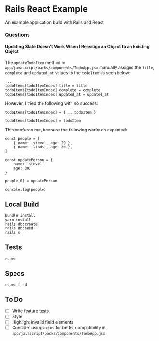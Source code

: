 # Rails React Example

An example application build with Rails and React

### Questions

#### Updating State Doesn't Work When I Reassign an Object to an Existing Object

The `updateTodoItem` method in `app/javascript/packs/components/TodoApp.jsx` manually assigns the `title`, `complete` and `updated_at` values to the `todoItem` as seen below:

```
...
todoItems[todoItemIndex].title = title
todoItems[todoItemIndex].complete = complete
todoItems[todoItemIndex].updated_at = updated_at
```

However, I tried the following with no success:

```
todoItems[todoItemIndex] = { ...todoItem }
```

```
todoItems[todoItemIndex] = todoItem
```

This confuses me, because the following works as expected:

```
const people = [
    { name: 'steve', age: 29 },
    { name: 'linds', age: 30 },
]

const updatePerson = {
    name: 'steve',
    age: 30,
}

people[0] = updatePerson

console.log(people)
```

## Local Build

```
bundle install
yarn install
rails db:create
rails db:seed
rails s
```

## Tests

```
rspec
```

## Specs

```
rspec f -d
```

## To Do

-   [ ] Write feature tests
-   [ ] Style
-   [ ] Highlight invalid field elements
-   [ ] Consider using `axios` for better compatibility in `app/javascript/packs/components/TodoApp.jsx`
